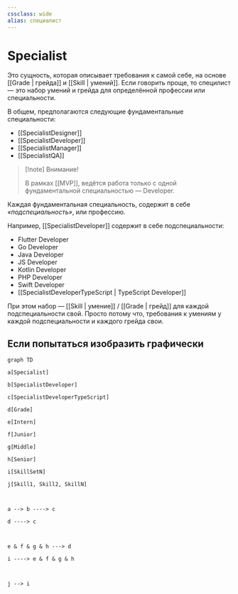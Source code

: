 ```yaml
---
cssclass: wide
alias: специалист
---
```


# Specialist

Это сущность, которая описывает требования к самой себе, на основе [[Grade | грейда]] и [[Skill | умений]]. Если говорить проще, то специлист — это набор умений и грейда для определённой профессии или специальности. 

В общем, предполагаются следующие фундаментальные специальности: 

- [[SpecialistDesigner]]
- [[SpecialistDeveloper]]
- [[SpecialistManager]]
- [[SpecialistQA]]

>[!note] Внимание!
>
> В рамках [[MVP]], ведётся работа только с одной фундаментальной специальностью — Developer. 

Каждая фундаментальная специальность, содержит в себе *«подспециальность»*, или профессию.

Например, [[SpecialistDeveloper]] содержит в себе подспециальности: 

- Flutter Developer
- Go Developer
- Java Developer
- JS Developer
- Kotlin Developer
- PHP Developer
- Swift Developer
- [[SpecialistDeveloperTypeScript | TypeScript Developer]]

При этом набор — [[Skill | умение]] / [[Grade | грейд]] для каждой подспециальности свой. Просто потому что, требования к умениям у каждой подспециальности и каждого грейда свои. 

## Если попытаться изобразить графически

```mermaid
graph TD

a[Specialist]

b[SpecialistDeveloper]

c[SpecialistDeveloperTypeScript]

d[Grade]

e[Intern]

f[Junior]

g[Middle]

h[Senior]

i[SkillSetN]

j[Skill1, Skill2, SkillN]

  

a --> b ----> c

d ----> c

  

e & f & g & h ---> d

i ----> e & f & g & h

  

j --> i
```